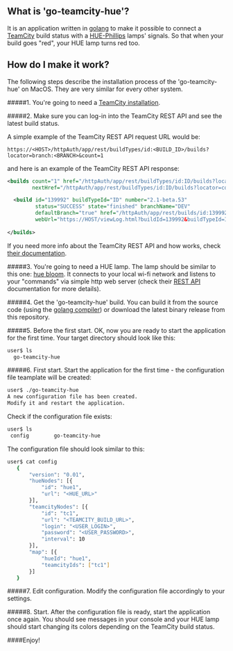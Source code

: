 ## What is 'go-teamcity-hue'?
It is an application written in [golang](https://golang.org/) to make it possible to connect a [TeamCity](www.jetbrains.com/teamcity) build status with a [HUE-Phillips](http://www.developers.meethue.com/) lamps' signals. So that when your build goes "red", your HUE lamp turns red too.


## How do I make it work?
The following steps describe the installation process of the 'go-teamcity-hue' on MacOS. They are very similar for every other system.

#####1. You're going to need a [TeamCity installation](https://confluence.jetbrains.com/display/TCD9/Installing+and+Configuring+the+TeamCity+Server).

#####2. Make sure you can log-in into the TeamCity REST API and see the latest build status.
 
 A simple example of the TeamCity REST API request URL would be:

 ```
 https://<HOST>/httpAuth/app/rest/buildTypes/id:<BUILD_ID>/builds?locator=branch:<BRANCH>&count=1
 ```
 
 and here is an example of the TeamCity REST API response:
 
 ```xml
 <builds count="1" href="/httpAuth/app/rest/buildTypes/id:ID/builds?locator=branch:DEV&count=1"
         nextHref="/httpAuth/app/rest/buildTypes/id:ID/builds?locator=count:1,start:1,branch:DEV">

   <build id="139992" buildTypeId="ID" number="2.1-beta.53"
          status="SUCCESS" state="finished" branchName="DEV"
          defaultBranch="true" href="/httpAuth/app/rest/builds/id:139992" 
          webUrl="https://HOST/viewLog.html?buildId=139992&buildTypeId=ID"/>
           
 </builds>
 ```

   If you need more info about the TeamCity REST API and how works, check [their documentation](https://confluence.jetbrains.com/display/TW/REST+API#RESTAPI-BuildLocator).

#####3. You're going to need a HUE lamp.
The lamp should be similar to this one: [hue bloom](https://www.google.ca/search?q=hue+bloom). It connects to your local wi-fi network and listens to your "commands" via simple http web server (check their [REST API](http://www.developers.meethue.com/philips-hue-api) documentation for more details).

#####4. Get the 'go-teamcity-hue' build.
You can build it from the source code (using the [golang compiler](https://golang.org/doc/code.html)) or download the latest binary release from this repository.

#####5. Before the first start.
OK, now you are ready to start the application for the first time. Your target directory should look like this:

 ```sh
 user$ ls
   go-teamcity-hue
 ```

#####6. First start.
Start the application for the first time - the configuration file teamplate will be created:

 ```sh
 user$ ./go-teamcity-hue
 A new configuration file has been created.
 Modify it and restart the application.
 ```
Check if the configuration file exists:

 ```sh
 user$ ls
  config		go-teamcity-hue
 ```

The configuration file should look similar to this:

 ```sh
 user$ cat config
    {
        "version": "0.01",
        "hueNodes": [{
            "id": "hue1",
            "url": "<HUE_URL>"
        }],
        "teamcityNodes": [{
            "id": "tc1",
            "url": "<TEAMCITY_BUILD_URL>",
            "login": "<USER_LOGIN>",
            "password": "<USER_PASSWORD>",
            "interval": 10
        }],
        "map": [{
            "hueId": "hue1",
            "teamcityIds": ["tc1"]
        }]
    }
 ```

#####7. Edit configuration.
Modify the configuration file accordingly to your settings.

#####8. Start.
After the configuration file is ready, start the application once again. You should see messages in your console and your HUE lamp should start changing its colors depending on the TeamCity build status.

####Enjoy!
